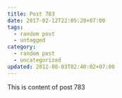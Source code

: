 ```yaml
---
title: Post 783
date: 2017-02-12T22:05:20+07:00
tags:
  - random post
  - untagged
category:
  - random post
  - uncategorized
updated: 2012-08-03T02:40:02+07:00
---
```

This is content of post 783